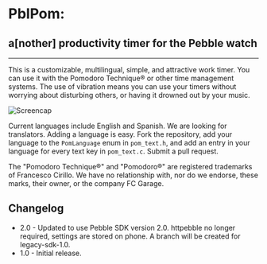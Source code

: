 # PblPom:
## a[nother] productivity timer for the Pebble watch
---------

This is a customizable, multilingual, simple, and attractive work timer. You
can use it with the Pomodoro Technique® or other time management systems.
The use of vibration means you can use your timers without worrying about
disturbing others, or having it drowned out by your music.

![Screencap](http://f.cl.ly/items/1d3y452F1j1F2i0L3P0x/capture-fast.gif "Simulated image - looks different on phone")

Current languages include English and Spanish. 
We are looking for translators. Adding a language is easy. Fork the repository,
add your language to the `PomLanguage` enum in `pom_text.h`, and add an entry in
your language for every text key in `pom_text.c`. Submit a pull request.

The "Pomodoro Technique®" and "Pomodoro®" are registered trademarks of 
Francesco Cirillo. We have no relationship with, nor do we endorse, these
marks, their owner, or the company FC Garage.

## Changelog

 * 2.0 - Updated to use Pebble SDK version 2.0. httpebble no longer required, settings are stored on phone. A branch will be created for legacy-sdk-1.0.
 * 1.0 - Initial release.
 